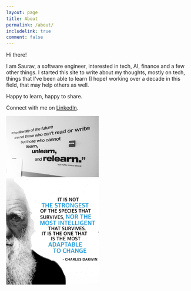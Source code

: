 ```yaml
---
layout: page
title: About
permalink: /about/
includelink: true
comment: false
---
```


Hi there!

I am Saurav, a software engineer, interested in tech, AI, finance and a few other things.
I started this site to write about my thoughts, mostly on tech, things that I've been able to learn (I hope) working over a decade in this field, that may help others as well.

Happy to learn, happy to share.

Connect with me on [LinkedIn](https://www.linkedin.com/in/sauravdey/).


<img src="/assets/quote-1.jpg" width="50%"/>

<img src="/assets/quote-2.jpg" width="50%"/>
